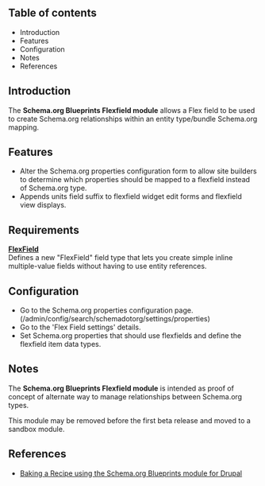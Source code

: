 Table of contents
-----------------

* Introduction
* Features
* Configuration
* Notes
* References


Introduction
------------

The **Schema.org Blueprints Flexfield module** allows a Flex field to be used to
create Schema.org relationships within an entity type/bundle Schema.org mapping.


Features
--------

- Alter the Schema.org properties configuration form to allow site builders
  to determine which properties should be mapped to a flexfield instead of
  Schema.org type.
- Appends units field suffix to flexfield widget edit forms and
  flexfield view displays.


Requirements
------------

**[FlexField](https://www.drupal.org/project/flexfield)**  
Defines a new "FlexField" field type that lets you create simple inline multiple-value fields without having to use entity references.


Configuration
-------------

- Go to the Schema.org properties configuration page.  
  (/admin/config/search/schemadotorg/settings/properties)
- Go to the 'Flex Field settings' details.
- Set Schema.org properties that should use flexfields and define the
  flexfield item data types.


Notes
-----

The **Schema.org Blueprints Flexfield module** is intended as proof of concept of
alternate way to manage relationships between Schema.org types.

This module may be removed before the first beta release and moved to
a sandbox module.


References
----------

- [Baking a Recipe using the Schema.org Blueprints module for Drupal](https://www.jrockowitz.com/blog/schemadotorg-recipe)
